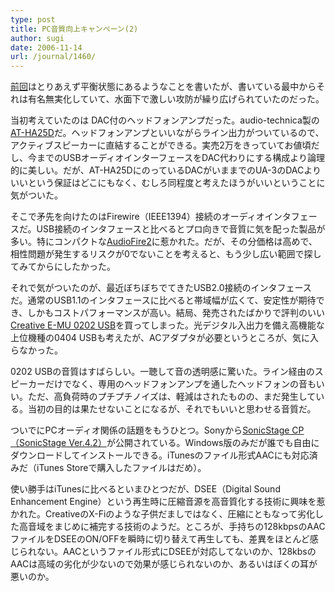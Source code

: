 ```yaml
---
type: post
title: PC音質向上キャンペーン(2)
author: sugi
date: 2006-11-14
url: /journal/1460/
---
```

[前回][1]はとりあえず平衡状態にあるようなことを書いたが、書いている最中からそれは有名無実化していて、水面下で激しい攻防が繰り広げられていたのだった。

当初考えていたのは DAC付のヘッドフォンアンプだった。audio-technica製の<a href="http://www.audio-technica.co.jp/products/dj-plus/at-ha25d.html" onclick="_gaq.push(['_trackEvent', 'outbound-article', 'http://www.audio-technica.co.jp/products/dj-plus/at-ha25d.html', 'AT-HA25D']);" >AT-HA25D</a>だ。ヘッドフォンアンプといいながらライン出力がついているので、アクティブスピーカーに直結することができる。実売2万をきっていてお値頃だし、今までのUSBオーディオインターフェースをDAC代わりにする構成より論理的に美しい。だが、AT-HA25DにのっているDACがいままでのUA-3のDACよりいいという保証はどこにもなく、むしろ同程度と考えたほうがいいということに気がついた。

そこで矛先を向けたのはFirewire（IEEE1394）接続のオーディオインタフェースだ。USB接続のインタフェースと比べるとプロ向きで音質に気を配った製品が多い。特にコンパクトな<a href="http://www.echoaudio.com/Products/FireWire/AudioFire2/index.php" onclick="_gaq.push(['_trackEvent', 'outbound-article', 'http://www.echoaudio.com/Products/FireWire/AudioFire2/index.php', 'AudioFire2']);" >AudioFire2</a>に惹かれた。だが、その分価格は高めで、相性問題が発生するリスクが0でないことを考えると、もう少し広い範囲で探してみてからにしたかった。

それで気がついたのが、最近ぼちぼちでてきたUSB2.0接続のインタフェースだ。通常のUSB1.1のインタフェースに比べると帯域幅が広くて、安定性が期待でき、しかもコストパフォーマンスが高い。結局、発売されたばかりで評判のいい<a href="http://www.jp.creative.com/products/product.asp?category=237&subcategory=609&product=15186" onclick="_gaq.push(['_trackEvent', 'outbound-article', 'http://www.jp.creative.com/products/product.asp?category=237&subcategory=609&product=15186', 'Creative E-MU 0202 USB']);" >Creative E-MU 0202 USB</a>を買ってしまった。光デジタル入出力を備え高機能な上位機種の0404 USBも考えたが、ACアダプタが必要というところが、気に入らなかった。

0202 USBの音質はすばらしい。一聴して音の透明感に驚いた。ライン経由のスピーカーだけでなく、専用のヘッドフォンアンプを通したヘッドフォンの音もいい。ただ、高負荷時のプチプチノイズは、軽減はされたものの、まだ発生している。当初の目的は果たせないことになるが、それでもいいと思わせる音質だ。

ついでにPCオーディオ関係の話題をもうひとつ。Sonyから<a href="http://www.sony.jp/support/p-audio/contents/download/ss34_dl_01.html" onclick="_gaq.push(['_trackEvent', 'outbound-article', 'http://www.sony.jp/support/p-audio/contents/download/ss34_dl_01.html', 'SonicStage CP（SonicStage Ver.4.2）']);" >SonicStage CP（SonicStage Ver.4.2）</a>が公開されている。Windows版のみだが誰でも自由にダウンロードしてインストールできる。iTunesのファイル形式AACにも対応済みだ（iTunes Storeで購入したファイルはだめ）。

使い勝手はiTunesに比べるといまひとつだが、DSEE（Digital Sound Enhancement Engine）という再生時に圧縮音源を高音質化する技術に興味を惹かれた。CreativeのX-Fiのような子供だましではなく、圧縮にともなって劣化した高音域をまじめに補完する技術のようだ。ところが、手持ちの128kbpsのAACファイルをDSEEのON/OFFを瞬時に切り替えて再生しても、差異をほとんど感じられない。AACというファイル形式にDSEEが対応してないのか、128kbsのAACは高域の劣化が少ないので効果が感じられないのか、あるいはぼくの耳が悪いのか。


 [1]: /journal/001457.html
